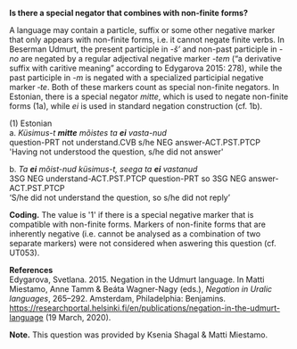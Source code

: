 **Is there a special negator that combines with non-finite forms?**

A language may contain a particle, suffix or some other negative marker that only appears with non-finite forms, i.e. it cannot negate finite verbs. In Beserman Udmurt, the present participle in *-š’* and non-past participle in *-no* are negated by a regular adjectival negative marker *-tem* (“a derivative suffix with caritive meaning” according to Edygarova 2015: 278), while the past participle in *-m* is negated with a specialized participial negative marker *‑te*. Both of these markers count as special non-finite negators. In Estonian, there is a special negator *mitte*, which is used to negate non-finite forms (1a), while *ei* is used in standard negation construction (cf. 1b).

(1) Estonian<br/>
a. *Küsimus-t **mitte** mõistes ta **ei** vasta-nud*<br/>
question-PRT not understand.CVB s/he NEG answer-ACT.PST.PTCP<br/>
'Having not understood the question, s/he did not answer'<br/>

b. *Ta **ei** mõist-nud küsimus-t, seega ta **ei** vastanud*<br/>
3SG NEG understand-ACT.PST.PTCP question-PRT so 3SG NEG answer-ACT.PST.PTCP<br/> 
‘S/he did not understand the question, so s/he did not reply’<br/>

**Coding.** The value is '1' if there is a special negative marker that is compatible with non-finite forms. Markers of non-finite forms that are inherently negative (i.e. cannot be analysed as a combination of two separate markers) were not considered when aswering this question (cf. UT053).   

**References**<br/>
Edygarova, Svetlana. 2015. Negation in the Udmurt language. In Matti Miestamo, Anne Tamm & Beáta Wagner-Nagy (eds.), *Negation in Uralic languages*, 265–292. Amsterdam, Philadelphia: Benjamins. https://researchportal.helsinki.fi/en/publications/negation-in-the-udmurt-language (19 March, 2020).

**Note.** This question was provided by Ksenia Shagal & Matti Miestamo.
